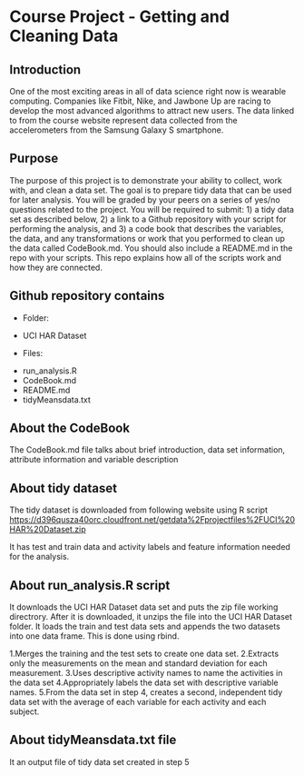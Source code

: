 # Course Project - Getting and Cleaning Data


## Introduction

One of the most exciting areas in all of data science right now is wearable computing. Companies like Fitbit, Nike, and Jawbone Up are racing to develop the most advanced algorithms to attract new users. The data linked to from the course website represent data collected from the accelerometers from the Samsung Galaxy S smartphone.

## Purpose

The purpose of this project is to demonstrate your ability to collect, work with, and clean a data set. The goal is to prepare tidy data that can be used for later analysis. You will be graded by your peers on a series of yes/no questions related to the project. You will be required to submit: 1) a tidy data set as described below, 2) a link to a Github repository with your script for performing the analysis, and 3) a code book that describes the variables, the data, and any transformations or work that you performed to clean up the data called CodeBook.md. You should also include a README.md in the repo with your scripts. This repo explains how all of the scripts work and how they are connected.


## Github repository contains

* Folder:
+ UCI HAR Dataset

* Files:
+ run_analysis.R 
+ CodeBook.md
+ README.md
+ tidyMeansdata.txt 


## About the CodeBook

The CodeBook.md file talks about brief introduction, data set information, attribute information and variable description


## About tidy dataset

The tidy dataset is downloaded from following website using R script
https://d396qusza40orc.cloudfront.net/getdata%2Fprojectfiles%2FUCI%20HAR%20Dataset.zip 

It has test and train data and activity labels and feature information needed for the analysis.


## About run_analysis.R script 

It downloads the UCI HAR Dataset data set and puts the zip file working directrory. After it is downloaded, it unzips the file into the UCI HAR Dataset folder. 
It loads the train and test data sets and appends the two datasets into one data frame. This is done using rbind.

1.Merges the training and the test sets to create one data set.
2.Extracts only the measurements on the mean and standard deviation for each measurement. 
3.Uses descriptive activity names to name the activities in the data set
4.Appropriately labels the data set with descriptive variable names. 
5.From the data set in step 4, creates a second, independent tidy data set with the average of each variable for each activity and each subject.


## About tidyMeansdata.txt file

It an output file of tidy data set created in step 5 

